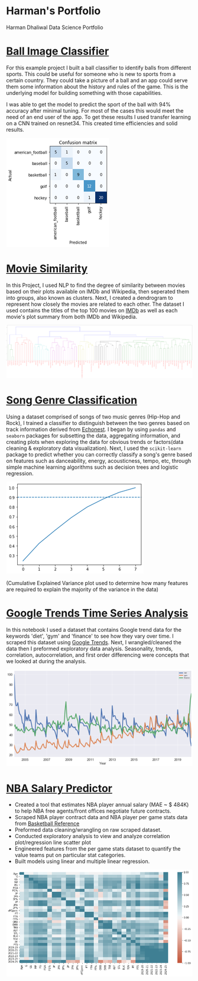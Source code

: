 # Harman's Portfolio
Harman Dhaliwal Data Science Portfolio

# [Ball Image Classifier](https://github.com/harmandhaliwal/Ball-Image-Classifier)
For this example project I built a ball classifier to identify balls from different sports. This could be useful for someone who is new to sports from a certain country. They could take a picture of a ball and an app could serve them some information about the history and rules of the game. This is the underlying model for building something with those capabilities.

I was able to get the model to predict the sport of the ball with 94% accuracy after minimal tuning. For most of the cases this would meet the need of an end user of the app. To get these results I used transfer learning on a CNN trained on resnet34. This created time efficiencies and solid results.

![](/images/matrix_results.png)

# [Movie Similarity](https://github.com/harmandhaliwal/MovieSimilarity) 
In this Project, I used NLP to find the degree of similarity between movies based on their plots available on IMDb and Wikipedia, then seperated them into groups, also known as clusters. Next, I created a dendrogram to represent how closely the movies are related to each other. The dataset I used contains the titles of the top 100 movies on [IMDb](https://www.imdb.com/) as well as each movie's plot summary from both IMDb and Wikipedia.

![](/images/movie_dendrogram.png)

# [Song Genre Classification](https://github.com/harmandhaliwal/SongClassification)
Using a dataset comprised of songs of two music genres (Hip-Hop and Rock), I trained a classifier to distinguish between the two genres based on track information derived from [Echonest](http://the.echonest.com). I began by using `pandas` and `seaborn` packages for subsetting the data, aggregating information, and creating plots when exploring the data for obvious trends or factors(data cleaning & exploratory data visualization). Next, I used the `scikit-learn` package to predict whether you can correctly classify a song's genre based on features such as danceability, energy, acousticness, tempo, etc, through simple machine learning algorithms such as decision trees and logistic regression.

![](/images/songpca.png)

(Cumulative Explained Variance plot used to determine how many features are required to explain the majority of the variance in the data)

# [Google Trends Time Series Analysis](https://github.com/harmandhaliwal/GoogleTrendsTimeSeriesAnalysis)
In this notebook I used a dataset that contains Google trend data for the keywords 'diet', 'gym' and 'finance' to see how they vary over time. I scraped this dataset using [Google Trends](https://trends.google.com/trends/?geo=US). Next, I wrangled/cleaned the data then I preformed exploratory data analysis. Seasonality, trends, correlation, autocorrelation, and first order differencing were concepts that we looked at during the analysis.

![](/images/googletrends.png)

# [NBA Salary Predictor](https://github.com/harmandhaliwal/NBA_Salary_Predictor)
* Created a tool that estimates NBA player annual salary (MAE ~ $ 484K) to help NBA free agents/front offices negotiate future contracts.
* Scraped NBA player contract data and NBA player per game stats data from [Basketball Reference](https://www.basketball-reference.com/)
* Preformed data cleaning/wrangling on raw scraped dataset.
* Conducted exploratory analysis to view and analyze correlation plot/regression line scatter plot
* Engineered features from the per game stats dataset to quantify the value teams put on particular stat categories. 
* Built models using linear and multiple linear regression.

![](/images/nbasalary.png)
